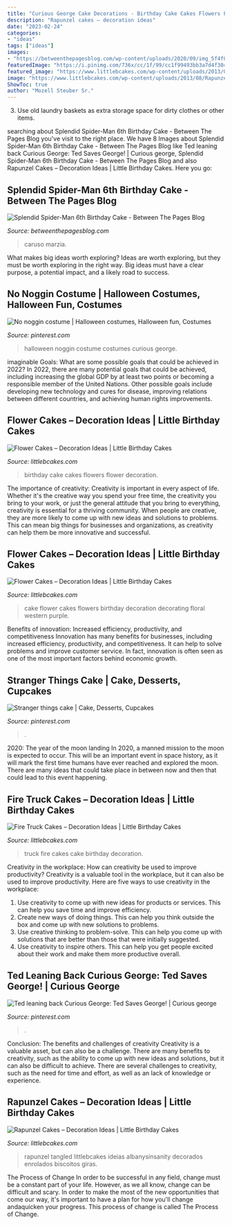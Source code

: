 ```yaml
---
title: "Curious George Cake Decorations - Birthday Cake Cakes Flowers Flower Decoration"
description: "Rapunzel cakes – decoration ideas"
date: "2023-02-24"
categories:
- "ideas"
tags: ["ideas"]
images:
- "https://betweenthepagesblog.com/wp-content/uploads/2020/09/img_5f4f0f503e974.jpg"
featuredImage: "https://i.pinimg.com/736x/cc/1f/99/cc1f99493bb3a7d4f304c030d0d927a0.jpg"
featured_image: "https://www.littlebcakes.com/wp-content/uploads/2013/08/Birthday-Cake-Flowers-852x1024.jpg"
image: "https://www.littlebcakes.com/wp-content/uploads/2013/08/Rapunzel-Cakes.jpg"
ShowToc: true
author: "Mozell Steuber Sr."
---
```



3. Use old laundry baskets as extra storage space for dirty clothes or other items.

	

		
searching about Splendid Spider-Man 6th Birthday Cake - Between The Pages Blog you've visit to the right place. We have 8 Images about Splendid Spider-Man 6th Birthday Cake - Between The Pages Blog like Ted leaning back Curious George: Ted Saves George! | Curious george, Splendid Spider-Man 6th Birthday Cake - Between The Pages Blog and also Rapunzel Cakes – Decoration Ideas | Little Birthday Cakes. Here you go:
		
    
## Splendid Spider-Man 6th Birthday Cake - Between The Pages Blog

<img loading=lazy src="https://betweenthepagesblog.com/wp-content/uploads/2020/09/img_5f4f0f503e974.jpg" onerror="this.onerror=null;this.src='https://tse1.mm.bing.net/th?id=OIP.411vBU-Lufv2Z8SsKyRpBQHaL-&amp;pid=15.1';" alt="Splendid Spider-Man 6th Birthday Cake - Between The Pages Blog">

_Source: betweenthepagesblog.com_

>caruso marzia. 

	

What makes big ideas worth exploring?
Ideas are worth exploring, but they must be worth exploring in the right way. Big ideas must have a clear purpose, a potential impact, and a likely road to success.

    
## No Noggin Costume | Halloween Costumes, Halloween Fun, Costumes

<img loading=lazy src="https://i.pinimg.com/originals/0c/f7/fe/0cf7fedff060df04f7668ef2b6006c46.jpg" onerror="this.onerror=null;this.src='https://tse1.mm.bing.net/th?id=OIP.UsRAIDP6U3jihNTC7mDY6gHaJ3&amp;pid=15.1';" alt="No noggin costume | Halloween costumes, Halloween fun, Costumes">

_Source: pinterest.com_

>halloween noggin costume costumes curious george. 

	

imaginable Goals: What are some possible goals that could be achieved in 2022?
In 2022, there are many potential goals that could be achieved, including increasing the global GDP by at least two points or becoming a responsible member of the United Nations. Other possible goals include developing new technology and cures for disease, improving relations between different countries, and achieving human rights improvements.

    
## Flower Cakes – Decoration Ideas | Little Birthday Cakes

<img loading=lazy src="https://www.littlebcakes.com/wp-content/uploads/2013/08/Birthday-Cake-Flowers-852x1024.jpg" onerror="this.onerror=null;this.src='https://tse1.mm.bing.net/th?id=OIP.kUUE9Xk15E04pWtAA3zL_QHaI5&amp;pid=15.1';" alt="Flower Cakes – Decoration Ideas | Little Birthday Cakes">

_Source: littlebcakes.com_

>birthday cake cakes flowers flower decoration. 

	

The importance of creativity:
Creativity is important in every aspect of life. Whether it's the creative way you spend your free time, the creativity you bring to your work, or just the general attitude that you bring to everything, creativity is essential for a thriving community. When people are creative, they are more likely to come up with new ideas and solutions to problems. This can mean big things for businesses and organizations, as creativity can help them be more innovative and successful.

    
## Flower Cakes – Decoration Ideas | Little Birthday Cakes

<img loading=lazy src="http://www.littlebcakes.com/wp-content/uploads/2013/08/Flower-Birthday-Cake-Ideas.jpg" onerror="this.onerror=null;this.src='https://tse2.mm.bing.net/th?id=OIP.1mKR5rL0-B-CdJaIrRlDqwHaI5&amp;pid=15.1';" alt="Flower Cakes – Decoration Ideas | Little Birthday Cakes">

_Source: littlebcakes.com_

>cake flower cakes flowers birthday decoration decorating floral western purple. 

	

Benefits of innovation: Increased efficiency, productivity, and competitiveness
Innovation has many benefits for businesses, including increased efficiency, productivity, and competitiveness. It can help to solve problems and improve customer service. In fact, innovation is often seen as one of the most important factors behind economic growth.

    
## Stranger Things Cake | Cake, Desserts, Cupcakes

<img loading=lazy src="https://i.pinimg.com/736x/d5/ab/b7/d5abb7f80fa50eb7de686c1317173b09.jpg" onerror="this.onerror=null;this.src='https://tse4.mm.bing.net/th?id=OIP.Tnyst7bY__KxltMRSw_RtwHaJ3&amp;pid=15.1';" alt="Stranger things cake | Cake, Desserts, Cupcakes">

_Source: pinterest.com_

>. 

	

2020: The year of the moon landing
In 2020, a manned mission to the moon is expected to occur. This will be an important event in space history, as it will mark the first time humans have ever reached and explored the moon. There are many ideas that could take place in between now and then that could lead to this event happening.

    
## Fire Truck Cakes – Decoration Ideas | Little Birthday Cakes

<img loading=lazy src="http://www.littlebcakes.com/wp-content/uploads/2013/08/Fire-Truck-Cakes-Images.jpg" onerror="this.onerror=null;this.src='https://tse3.mm.bing.net/th?id=OIP.ee6y8tRQugjL4QXur1T-EQHaE6&amp;pid=15.1';" alt="Fire Truck Cakes – Decoration Ideas | Little Birthday Cakes">

_Source: littlebcakes.com_

>truck fire cakes cake birthday decoration. 

	

Creativity in the workplace: How can creativity be used to improve productivity?
Creativity is a valuable tool in the workplace, but it can also be used to improve productivity. Here are five ways to use creativity in the workplace: 
1. Use creativity to come up with new ideas for products or services. This can help you save time and improve efficiency. 
2. Create new ways of doing things. This can help you think outside the box and come up with new solutions to problems. 
3. Use creative thinking to problem-solve. This can help you come up with solutions that are better than those that were initially suggested. 
4. Use creativity to inspire others. This can help you get people excited about their work and make them more productive overall. 

    
## Ted Leaning Back Curious George: Ted Saves George! | Curious George

<img loading=lazy src="https://i.pinimg.com/736x/cc/1f/99/cc1f99493bb3a7d4f304c030d0d927a0.jpg" onerror="this.onerror=null;this.src='https://tse1.mm.bing.net/th?id=OIP.bJUMHasLCpzABxGPoNHEiQHaEK&amp;pid=15.1';" alt="Ted leaning back Curious George: Ted Saves George! | Curious george">

_Source: pinterest.com_

>. 

	

Conclusion: The benefits and challenges of creativity
Creativity is a valuable asset, but can also be a challenge. There are many benefits to creativity, such as the ability to come up with new ideas and solutions, but it can also be difficult to achieve. There are several challenges to creativity, such as the need for time and effort, as well as an lack of knowledge or experience.

    
## Rapunzel Cakes – Decoration Ideas | Little Birthday Cakes

<img loading=lazy src="https://www.littlebcakes.com/wp-content/uploads/2013/08/Rapunzel-Cakes.jpg" onerror="this.onerror=null;this.src='https://tse4.mm.bing.net/th?id=OIP.lkv30_yrQuSNxYihLhAUywHaJ4&amp;pid=15.1';" alt="Rapunzel Cakes – Decoration Ideas | Little Birthday Cakes">

_Source: littlebcakes.com_

>rapunzel tangled littlebcakes ideias albanysinsanity decorados enrolados biscoitos giras. 

	

The Process of Change
In order to be successful in any field, change must be a constant part of your life. However, as we all know, change can be difficult and scary. In order to make the most of the new opportunities that come our way, it's important to have a plan for how you'll change andaquicken your progress. This process of change is called The Process of Change.

